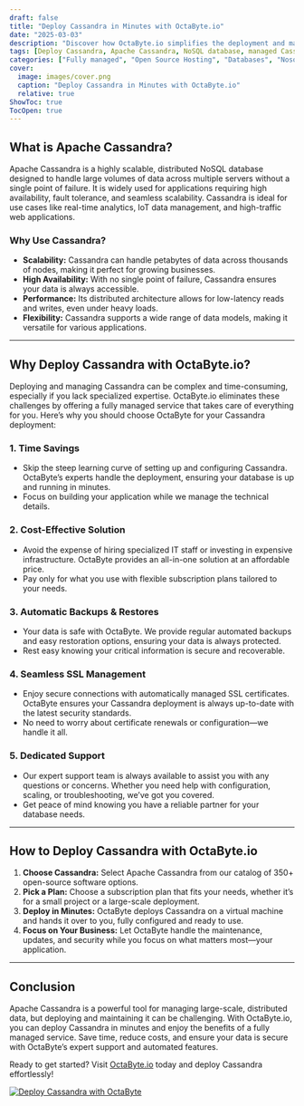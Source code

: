 ```yaml
---
draft: false
title: "Deploy Cassandra in Minutes with OctaByte.io"
date: "2025-03-03"
description: "Discover how OctaByte.io simplifies the deployment and management of Apache Cassandra, a powerful NoSQL database, saving you time, effort, and resources. Learn why Cassandra is essential for scalable applications and how OctaByte's fully managed services make it easier than ever to get started."
tags: [Deploy Cassandra, Apache Cassandra, NoSQL database, managed Cassandra services, OctaByte, scalable database solutions, managed open-source software, automated backups, SSL management, database deployment]
categories: ["Fully managed", "Open Source Hosting", "Databases", "Nosql", "Cassandra"]
cover:
  image: images/cover.png
  caption: "Deploy Cassandra in Minutes with OctaByte.io"
  relative: true
ShowToc: true
TocOpen: true
---
```



## What is Apache Cassandra?

Apache Cassandra is a highly scalable, distributed NoSQL database designed to handle large volumes of data across multiple servers without a single point of failure. It is widely used for applications requiring high availability, fault tolerance, and seamless scalability. Cassandra is ideal for use cases like real-time analytics, IoT data management, and high-traffic web applications.

### Why Use Cassandra?

- **Scalability:** Cassandra can handle petabytes of data across thousands of nodes, making it perfect for growing businesses.
- **High Availability:** With no single point of failure, Cassandra ensures your data is always accessible.
- **Performance:** Its distributed architecture allows for low-latency reads and writes, even under heavy loads.
- **Flexibility:** Cassandra supports a wide range of data models, making it versatile for various applications.

---

## Why Deploy Cassandra with OctaByte.io?

Deploying and managing Cassandra can be complex and time-consuming, especially if you lack specialized expertise. OctaByte.io eliminates these challenges by offering a fully managed service that takes care of everything for you. Here’s why you should choose OctaByte for your Cassandra deployment:

### 1. **Time Savings**
   - Skip the steep learning curve of setting up and configuring Cassandra. OctaByte’s experts handle the deployment, ensuring your database is up and running in minutes.
   - Focus on building your application while we manage the technical details.

### 2. **Cost-Effective Solution**
   - Avoid the expense of hiring specialized IT staff or investing in expensive infrastructure. OctaByte provides an all-in-one solution at an affordable price.
   - Pay only for what you use with flexible subscription plans tailored to your needs.

### 3. **Automatic Backups & Restores**
   - Your data is safe with OctaByte. We provide regular automated backups and easy restoration options, ensuring your data is always protected.
   - Rest easy knowing your critical information is secure and recoverable.

### 4. **Seamless SSL Management**
   - Enjoy secure connections with automatically managed SSL certificates. OctaByte ensures your Cassandra deployment is always up-to-date with the latest security standards.
   - No need to worry about certificate renewals or configuration—we handle it all.

### 5. **Dedicated Support**
   - Our expert support team is always available to assist you with any questions or concerns. Whether you need help with configuration, scaling, or troubleshooting, we’ve got you covered.
   - Get peace of mind knowing you have a reliable partner for your database needs.

---

## How to Deploy Cassandra with OctaByte.io

1. **Choose Cassandra:** Select Apache Cassandra from our catalog of 350+ open-source software options.
2. **Pick a Plan:** Choose a subscription plan that fits your needs, whether it’s for a small project or a large-scale deployment.
3. **Deploy in Minutes:** OctaByte deploys Cassandra on a virtual machine and hands it over to you, fully configured and ready to use.
4. **Focus on Your Business:** Let OctaByte handle the maintenance, updates, and security while you focus on what matters most—your application.

---

## Conclusion

Apache Cassandra is a powerful tool for managing large-scale, distributed data, but deploying and maintaining it can be challenging. With OctaByte.io, you can deploy Cassandra in minutes and enjoy the benefits of a fully managed service. Save time, reduce costs, and ensure your data is secure with OctaByte’s expert support and automated features.

Ready to get started? Visit [OctaByte.io](https://octabyte.io) today and deploy Cassandra effortlessly!

[![Deploy Cassandra with OctaByte](/images/deploy-on-octabyte.png)](https://octabyte.io/fully-managed-open-source-services/databases/nosql/cassandra)